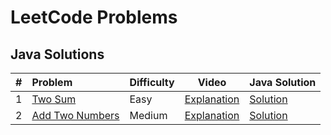# LeetCode Problems

## Java Solutions

|   # | Problem                                                           | Difficulty | Video                                       | Java Solution                                                                                                 |
|----:|:------------------------------------------------------------------|:-----------|---------------------------------------------|:--------------------------------------------------------------------------------------------------------------|
|   1 | [Two Sum](https://leetcode.com/problems/two-sum/)                 | Easy       | [Explanation](https://youtu.be/4glzvQ13i1w) | [Solution](https://github.com/doingthisalright/LeetCode-Problems/blob/main/src/Q1TwoSum/Solution.java)        |
|   2 | [Add Two Numbers](https://leetcode.com/problems/add-two-numbers/) | Medium     | [Explanation](https://youtu.be/_d8uLOVnQVE) | [Solution](https://github.com/doingthisalright/LeetCode-Problems/blob/main/src/Q2AddTwoNumbers/Solution.java) |
